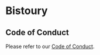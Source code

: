 # Bistoury

## Code of Conduct

Please refer to our [Code of Conduct](https://github.com/Gatewatcher/hoddor/blob/main/CODE_OF_CONDUCT.md).
